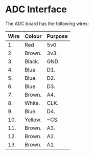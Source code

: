 # ADC Interface

The ADC board has the following wires:

| Wire | Colour | Purpose |
|------|--------|---------|
| 1.   | Red    | 5v0     |
| 2.   | Brown. | 3v3.    |
| 3.   | Black. | GND.    |
| 4.   | Blue.  | D1.     |
| 5.   | Blue.  | D2.     |
| 6.   | Blue.  | D3.     |
| 7.   | Brown. | A4.     |
| 8.   | White. | CLK.    |
| 9.   | Blue.  | D4.     |
| 10.  | Yellow.| ~CS.    |
| 11.  | Brown. | A3.     |
| 12.  | Brown. | A2.     |
| 13.  | Brown. | A1.     |
